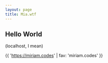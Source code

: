 ```yaml
---
layout: page
title: Mia.wtf
---
```


## Hello World

(localhost, I mean)

{{ 'https://miriam.codes' | fav: 'miriam.codes' }}
